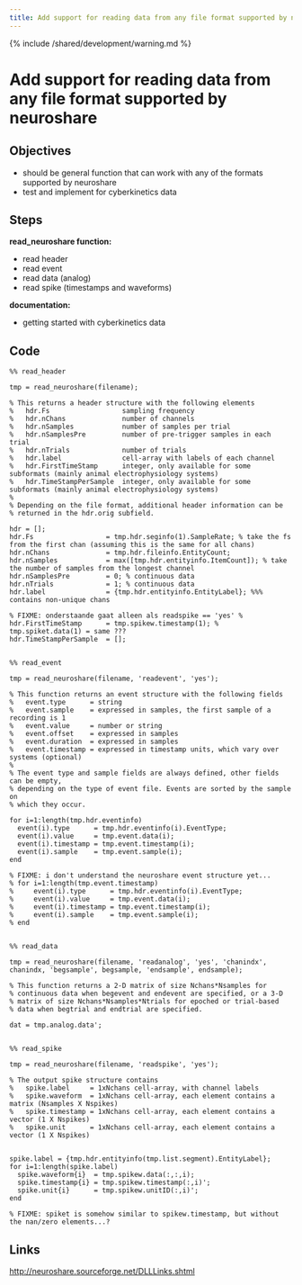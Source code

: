 ```yaml
---
title: Add support for reading data from any file format supported by neuroshare
---
```


{% include /shared/development/warning.md %}

# Add support for reading data from any file format supported by neuroshare

## Objectives

- should be general function that can work with any of the formats supported by neuroshare
- test and implement for cyberkinetics data

## Steps

**read_neuroshare function:**

- read header
- read event
- read data (analog)
- read spike (timestamps and waveforms)

**documentation:**

- getting started with cyberkinetics data

## Code

    %% read_header

    tmp = read_neuroshare(filename);

    % This returns a header structure with the following elements
    %   hdr.Fs                  sampling frequency
    %   hdr.nChans              number of channels
    %   hdr.nSamples            number of samples per trial
    %   hdr.nSamplesPre         number of pre-trigger samples in each trial
    %   hdr.nTrials             number of trials
    %   hdr.label               cell-array with labels of each channel
    %   hdr.FirstTimeStamp      integer, only available for some subformats (mainly animal electrophysiology systems)
    %   hdr.TimeStampPerSample  integer, only available for some subformats (mainly animal electrophysiology systems)
    %
    % Depending on the file format, additional header information can be
    % returned in the hdr.orig subfield.

    hdr = [];
    hdr.Fs                  = tmp.hdr.seginfo(1).SampleRate; % take the fs from the first chan (assuming this is the same for all chans)
    hdr.nChans              = tmp.hdr.fileinfo.EntityCount;
    hdr.nSamples            = max([tmp.hdr.entityinfo.ItemCount]); % take the number of samples from the longest channel
    hdr.nSamplesPre         = 0; % continuous data
    hdr.nTrials             = 1; % continuous data
    hdr.label               = {tmp.hdr.entityinfo.EntityLabel}; %%% contains non-unique chans

    % FIXME: onderstaande gaat alleen als readspike == 'yes' %
    hdr.FirstTimeStamp      = tmp.spikew.timestamp(1); % tmp.spiket.data(1) = same ???
    hdr.TimeStampPerSample  = [];


    %% read_event

    tmp = read_neuroshare(filename, 'readevent', 'yes');

    % This function returns an event structure with the following fields
    %   event.type      = string
    %   event.sample    = expressed in samples, the first sample of a recording is 1
    %   event.value     = number or string
    %   event.offset    = expressed in samples
    %   event.duration  = expressed in samples
    %   event.timestamp = expressed in timestamp units, which vary over systems (optional)
    %
    % The event type and sample fields are always defined, other fields can be empty,
    % depending on the type of event file. Events are sorted by the sample on
    % which they occur.

    for i=1:length(tmp.hdr.eventinfo)
      event(i).type      = tmp.hdr.eventinfo(i).EventType;
      event(i).value     = tmp.event.data(i);
      event(i).timestamp = tmp.event.timestamp(i);
      event(i).sample    = tmp.event.sample(i);
    end

    % FIXME: i don't understand the neuroshare event structure yet...
    % for i=1:length(tmp.event.timestamp)
    %     event(i).type      = tmp.hdr.eventinfo(i).EventType;
    %     event(i).value     = tmp.event.data(i);
    %     event(i).timestamp = tmp.event.timestamp(i);
    %     event(i).sample    = tmp.event.sample(i);
    % end


    %% read_data

    tmp = read_neuroshare(filename, 'readanalog', 'yes', 'chanindx', chanindx, 'begsample', begsample, 'endsample', endsample);

    % This function returns a 2-D matrix of size Nchans*Nsamples for
    % continuous data when begevent and endevent are specified, or a 3-D
    % matrix of size Nchans*Nsamples*Ntrials for epoched or trial-based
    % data when begtrial and endtrial are specified.

    dat = tmp.analog.data';


    %% read_spike

    tmp = read_neuroshare(filename, 'readspike', 'yes');

    % The output spike structure contains
    %   spike.label     = 1xNchans cell-array, with channel labels
    %   spike.waveform  = 1xNchans cell-array, each element contains a matrix (Nsamples X Nspikes)
    %   spike.timestamp = 1xNchans cell-array, each element contains a vector (1 X Nspikes)
    %   spike.unit      = 1xNchans cell-array, each element contains a vector (1 X Nspikes)


    spike.label = {tmp.hdr.entityinfo(tmp.list.segment).EntityLabel};
    for i=1:length(spike.label)
      spike.waveform{i}  = tmp.spikew.data(:,:,i);
      spike.timestamp{i} = tmp.spikew.timestamp(:,i)';
      spike.unit{i}      = tmp.spikew.unitID(:,i)';
    end

    % FIXME: spiket is somehow similar to spikew.timestamp, but without the nan/zero elements...?

## Links

http://neuroshare.sourceforge.net/DLLLinks.shtml
